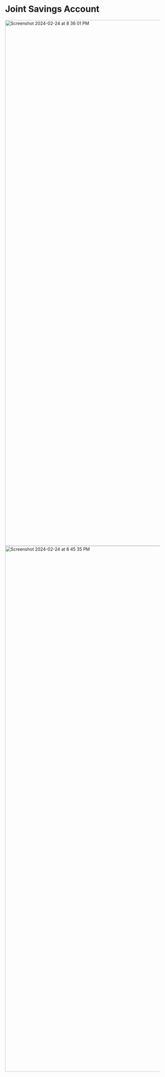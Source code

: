 # Joint Savings Account
<img width="1710" alt="Screenshot 2024-02-24 at 8 36 01 PM" src="https://github.com/Jvvne/Challenge20/assets/148028363/4ede3a28-e79b-458c-8aee-7480cdf76689">
<img width="1710" alt="Screenshot 2024-02-24 at 8 45 35 PM" src="https://github.com/Jvvne/Challenge20/assets/148028363/2b3918b5-9bf0-41a4-958f-da4b9326d9ce">
